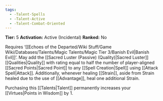 ```yaml
---
tags:
  - -Talent-Spells
  - -Talent-Active
  - -Talent-Combat-Oriented
---
```

**Tier:** 5
**Activation:** Active (Incidental)
**Ranked:** No

Requires ‘[[Echoes of the Departed/Wiki Stuff/Game Wiki/Databases/Talents/Magic Talents/Magic Tier 3/Banish Evil|Banish Evil]]’. May add the [[Sacred Luster (Passive) (Quality)|Sacred Luster]] [[Qualities|Quality]] with rating equal to half the number of player-aligned [[Sacred Points|Sacred Point]] to any [[Spell Creation|Spell]] using [[Attack Spell|Attack]]. Additionally, whenever healing [[Strain]], aside from Strain healed due to the use of [[Advantage]], heal one additional Strain.

Purchasing this [[Talents|Talent]] permanently increases your [[Virtues|Points in Wisdom]] by 1.